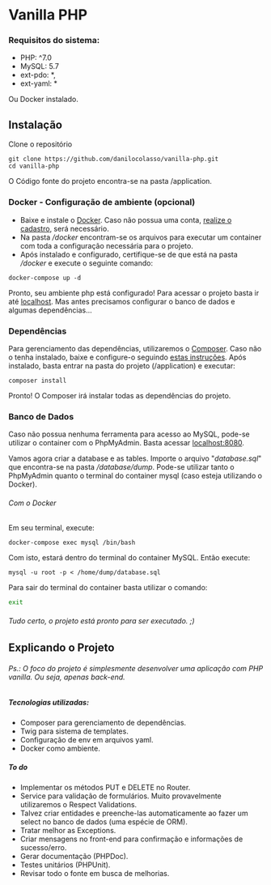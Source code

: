 # Vanilla PHP
### Requisitos do sistema:
  - PHP: ^7.0
  - MySQL: 5.7
  - ext-pdo: *,
  - ext-yaml: *
 
 Ou Docker instalado.

## Instalação

Clone o repositório

```
git clone https://github.com/danilocolasso/vanilla-php.git
cd vanilla-php
```

O Código fonte do projeto encontra-se na pasta /application.

### Docker - Configuração de ambiente (opcional)

  - Baixe e instale o [Docker](https://www.docker.com/products/docker-desktop). Caso não possua uma conta, [realize o cadastro](https://hub.docker.com/signup), será necessário.
  - Na pasta */docker*  encontram-se os arquivos para executar um container com toda a configuração necessária para o projeto.
  - Após instalado e configurado, certifique-se de que está na pasta */docker* e execute o seguinte comando:

```
docker-compose up -d
```
Pronto, seu ambiente php está configurado!
Para acessar o projeto basta ir até [localhost](http://localhost). Mas antes precisamos configurar o banco de dados e algumas dependências...

### Dependências
Para gerenciamento das dependências, utilizaremos o [Composer](https://getcomposer.org/). Caso não o tenha instalado, baixe e configure-o seguindo [estas instruções](https://getcomposer.org/doc/00-intro.md).
Após instalado, basta entrar na pasta do projeto (/application) e executar:
```
composer install
```
Pronto! O Composer irá instalar todas as dependências do projeto.

### Banco de Dados

Caso não possua nenhuma ferramenta para acesso ao MySQL, pode-se utilizar o container com o PhpMyAdmin. Basta acessar [localhost:8080](http://localhost:8080).

Vamos agora criar a database e as tables. 
Importe o arquivo "*database.sql*" que encontra-se na pasta */database/dump*.
Pode-se utilizar tanto o PhpMyAdmin quanto o terminal do container mysql (caso esteja utilizando o Docker). 

###### Com o Docker
Em seu terminal, execute:
```
docker-compose exec mysql /bin/bash
```
Com isto, estará dentro do terminal do container MySQL. Então execute:
```
mysql -u root -p < /home/dump/database.sql
```
Para sair do terminal do container basta utilizar o comando:
```sh
exit
```
###### Tudo certo, o projeto está pronto para ser executado. ;)

## Explicando o Projeto
###### Ps.: O foco do projeto é simplesmente desenvolver uma aplicação com PHP vanilla. Ou seja, apenas back-end.
##### Tecnologias utilizadas:

  - Composer para gerenciamento de dependências.
  - Twig para sistema de templates.
  -  Configuração de env em arquivos yaml.
  -  Docker como ambiente.

##### To do

 - Implementar os métodos PUT e DELETE no Router.
 - Service para validação de formulários. Muito provavelmente utilizaremos o Respect Validations.
 - Talvez criar entidades e preenche-las automaticamente ao fazer um select no banco de dados (uma espécie de ORM).
 - Tratar melhor as Exceptions.
 - Criar mensagens no front-end para confirmação e informações de sucesso/erro.
 - Gerar documentação (PHPDoc).
 - Testes unitários (PHPUnit).
 - Revisar todo o fonte em busca de melhorias.